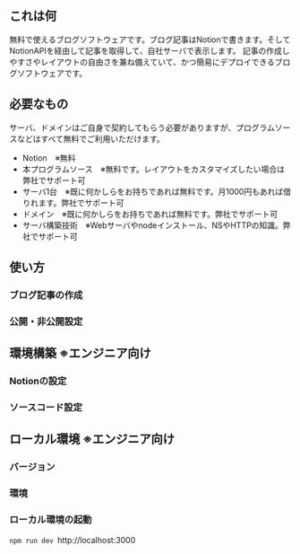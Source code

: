 ## これは何
無料で使えるブログソフトウェアです。ブログ記事はNotionで書きます。そしてNotionAPIを経由して記事を取得して、自社サーバで表示します。
記事の作成しやすさやレイアウトの自由さを兼ね備えていて、かつ簡易にデプロイできるブログソフトウェアです。
## 必要なもの
サーバ、ドメインはご自身で契約してもらう必要がありますが、プログラムソースなどはすべて無料でご利用いただけます。
- Notion　※無料
- 本プログラムソース　※無料です。レイアウトをカスタマイズしたい場合は弊社でサポート可
- サーバ1台　※既に何かしらをお持ちであれば無料です。月1000円もあれば借りれます。弊社でサポート可
- ドメイン　※既に何かしらをお持ちであれば無料です。弊社でサポート可
- サーバ構築技術　※Webサーバやnodeインストール、NSやHTTPの知識。弊社でサポート可
## 使い方
### ブログ記事の作成
### 公開・非公開設定

## 環境構築 ※エンジニア向け
### Notionの設定
### ソースコード設定

## ローカル環境 ※エンジニア向け
### バージョン
### 環境
### ローカル環境の起動
`npm run dev
`http://localhost:3000

